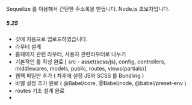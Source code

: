 Sequelize 를 이용해서 간단한 주소록을 만듭니다.
Node.js 초보자입니다.


##### 5.25 
* 깃에 처음으로 업로드하였습니다.
* 라우터 설계
* 홈페이지 관련 라우터, 사용자 관련라우터로 나누기 
* 기본적인 틀 작성 완료 [ src - asset(scss/js), config, controllers, middlewares, models, public, routes, views(partials)]
* 웹팩 파일만 추가 ( 차후에 설정 JS와 SCSS 를 Bundling )
* 바벨 설정 추가 완료 ( @Babel/core, @Babel/node, @babel/preset-env )
* routes 기초 설계 완료
* 